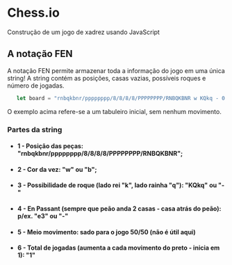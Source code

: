 # Chess.io
Construção de um jogo de xadrez usando JavaScript 

## A notação FEN
A notação FEN permite armazenar toda a informação do jogo em uma única string! 
A string contém as posições, casas vazias, possíveis roques e número de jogadas.
 ```js
    let board = "rnbqkbnr/pppppppp/8/8/8/8/PPPPPPPP/RNBQKBNR w KQkq - 0 1"
  ```
O exemplo acima refere-se a um tabuleiro inicial, sem nenhum movimento.

### Partes da string

* #### 1 - Posição das peças: "rnbqkbnr/pppppppp/8/8/8/8/PPPPPPPP/RNBQKBNR";
* #### 2 - Cor da vez: "w" ou "b";
* #### 3 - Possibilidade de roque (lado rei "k", lado rainha "q"): "KQkq" ou "-"
* #### 4 - En Passant (sempre que peão anda 2 casas - casa atrás do peão): p/ex. "e3" ou "-"
* #### 5 - Meio movimento: sado para o jogo 50/50 (não é útil aqui)
* #### 6 - Total de jogadas (aumenta a cada movimento do preto - inicia em 1): "1"

